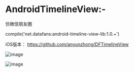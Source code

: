 # AndroidTimelineView:-
仿微信朋友圈


compile('net.datafans:android-timeline-view-lib:1.0.+')

iOS版本： https://github.com/anyunzhong/DFTimelineView


![image](http://file-cdn.datafans.net/temp/cover1.png_500x889.jpeg)


![image](http://file-cdn.datafans.net/temp/cover2.png_500x889.jpeg)
